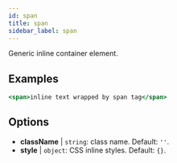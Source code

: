 ```yaml
---
id: span
title: span
sidebar_label: span
---
```


Generic inline container element.

## Examples

```jsx live
<span>inline text wrapped by span tag</span>
```

## Options

* __className__ | `string`: class name. Default: `''`.
* __style__ | `object`: CSS inline styles. Default: `{}`.
